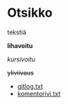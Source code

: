 # Otsikko

tekstiä

**lihavoitu**

*kursivoitu*

~~yliviivaus~~

* [gitlog.txt](https://github.com/hisahi/otm-harjoitustyo/blob/master/laskarit/viikko1/gitlog.txt)
* [komentorivi.txt](https://github.com/hisahi/otm-harjoitustyo/blob/master/laskarit/viikko1/komentorivi.txt)

